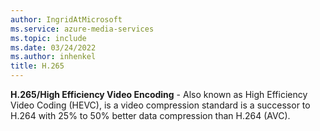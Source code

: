 ```yaml
---
author: IngridAtMicrosoft
ms.service: azure-media-services
ms.topic: include
ms.date: 03/24/2022
ms.author: inhenkel
title: H.265
---
```


**H.265/High Efficiency Video Encoding** - Also known as High Efficiency Video Coding (HEVC), is a video compression standard is a successor to H.264 with 25% to 50% better data compression than H.264 (AVC).
